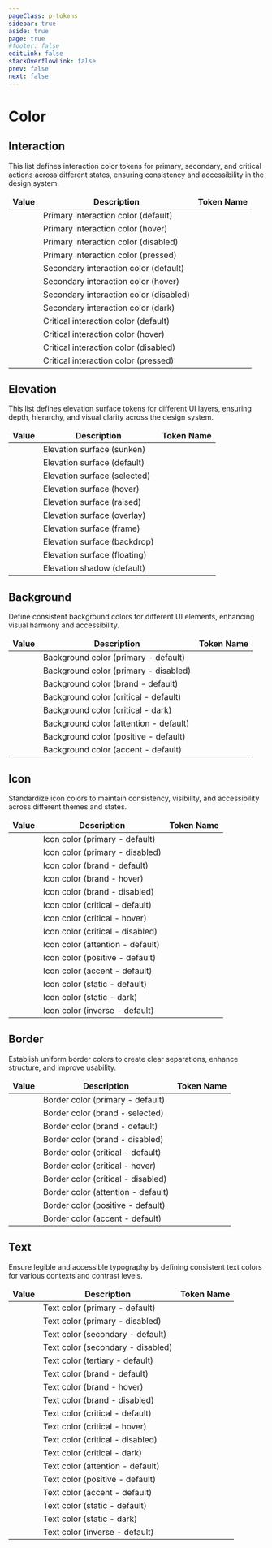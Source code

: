 ```yaml
---
pageClass: p-tokens
sidebar: true
aside: true
page: true
#footer: false
editLink: false
stackOverflowLink: false
prev: false
next: false
---
```


<script setup lang="ts">
import SwagSwatch from '../components/tokens/SwagTokenSwatch.vue'
import CodeSnippet from '../components/codesnippet/CodeSnippet.vue'
</script>

# Color

## Interaction

This list defines interaction color tokens for primary, secondary, and critical actions across different states, ensuring consistency and accessibility in the design system.

| Value                                     | Description                            | Token Name                                                            |
| ----------------------------------------- | -------------------------------------- | --------------------------------------------------------------------- |
| <SwagSwatch value="#0870ff"></SwagSwatch> | Primary interaction color (default)    | <CodeSnippet buttonText="--color-interaction-primary-default"/>    |
| <SwagSwatch value="#0042a0"></SwagSwatch> | Primary interaction color (hover)      | <CodeSnippet buttonText="--color-interaction-primary-hover"/>      |
| <SwagSwatch value="#76aaff"></SwagSwatch> | Primary interaction color (disabled)   | <CodeSnippet buttonText="--color-interaction-primary-disabled"/>   |
| <SwagSwatch value="#005cd7"></SwagSwatch> | Primary interaction color (pressed)    | <CodeSnippet buttonText="--color-interaction-primary-pressed"/>    |
| <SwagSwatch value="#ffffff"></SwagSwatch> | Secondary interaction color (default)  | <CodeSnippet buttonText="--color-interaction-secondary-default"/>  |
| <SwagSwatch value="#f2f3f8"></SwagSwatch> | Secondary interaction color (hover)    | <CodeSnippet buttonText="--color-interaction-secondary-hover"/>    |
| <SwagSwatch value="#e2e3e9"></SwagSwatch> | Secondary interaction color (disabled) | <CodeSnippet buttonText="--color-interaction-secondary-disabled"/> |
| <SwagSwatch value="#f2f3f8"></SwagSwatch> | Secondary interaction color (dark)     | <CodeSnippet buttonText="--color-interaction-secondary-dark"/>     |
| <SwagSwatch value="#e2262a"></SwagSwatch> | Critical interaction color (default)   | <CodeSnippet buttonText="--color-interaction-critical-default"/>   |
| <SwagSwatch value="#90000e"></SwagSwatch> | Critical interaction color (hover)     | <CodeSnippet buttonText="--color-interaction-critical-hover"/>     |
| <SwagSwatch value="#ffa9a0"></SwagSwatch> | Critical interaction color (disabled)  | <CodeSnippet buttonText="--color-interaction-critical-disabled"/>  |
| <SwagSwatch value="#c20017"></SwagSwatch> | Critical interaction color (pressed)   | <CodeSnippet buttonText="--color-interaction-critical-pressed"/>   |

## Elevation

This list defines elevation surface tokens for different UI layers, ensuring depth, hierarchy, and visual clarity across the design system.

| Value                                     | Description                  | Token Name                                                        |
| ----------------------------------------- | ---------------------------- | ----------------------------------------------------------------- |
| <SwagSwatch value="#fafbfe"></SwagSwatch> | Elevation surface (sunken)   | <CodeSnippet buttonText="--color-elevation-surface-sunken"/>   |
| <SwagSwatch value="#ffffff"></SwagSwatch> | Elevation surface (default)  | <CodeSnippet buttonText="--color-elevation-surface-default"/>  |
| <SwagSwatch value="#cdced4"></SwagSwatch> | Elevation surface (selected) | <CodeSnippet buttonText="--color-elevation-surface-selected"/> |
| <SwagSwatch value="#e2e3e9"></SwagSwatch> | Elevation surface (hover)    | <CodeSnippet buttonText="--color-elevation-surface-hover"/>    |
| <SwagSwatch value="#ffffff"></SwagSwatch> | Elevation surface (raised)   | <CodeSnippet buttonText="--color-elevation-surface-raised"/>   |
| <SwagSwatch value="#ffffff"></SwagSwatch> | Elevation surface (overlay)  | <CodeSnippet buttonText="--color-elevation-surface-overlay"/>  |
| <SwagSwatch value="#fafbfe"></SwagSwatch> | Elevation surface (frame)    | <CodeSnippet buttonText="--color-elevation-surface-frame"/>    |
| <SwagSwatch value="#101013"></SwagSwatch> | Elevation surface (backdrop) | <CodeSnippet buttonText="--color-elevation-surface-backdrop"/> |
| <SwagSwatch value="#26262b"></SwagSwatch> | Elevation surface (floating) | <CodeSnippet buttonText="--color-elevation-surface-floating"/> |
| <SwagSwatch value="#101013"></SwagSwatch> | Elevation shadow (default)   | <CodeSnippet buttonText="--color-elevation-shadow-default"/>   |

## Background

Define consistent background colors for different UI elements, enhancing visual harmony and accessibility.

| Value                                     | Description                            | Token Name                                                          |
| ----------------------------------------- | -------------------------------------- | ------------------------------------------------------------------- |
| <SwagSwatch value="#fafbfe"></SwagSwatch> | Background color (primary - default)   | <CodeSnippet buttonText="--color-background-primary-default"/>   |
| <SwagSwatch value="#f2f3f8"></SwagSwatch> | Background color (primary - disabled)  | <CodeSnippet buttonText="--color-background-primary-disabled"/>  |
| <SwagSwatch value="#f0f6ff"></SwagSwatch> | Background color (brand - default)     | <CodeSnippet buttonText="--color-background-brand-default"/>     |
| <SwagSwatch value="#fff2f0"></SwagSwatch> | Background color (critical - default)  | <CodeSnippet buttonText="--color-background-critical-default"/>  |
| <SwagSwatch value="#fff2f0"></SwagSwatch> | Background color (critical - dark)     | <CodeSnippet buttonText="--color-background-critical-dark"/>     |
| <SwagSwatch value="#fff3e3"></SwagSwatch> | Background color (attention - default) | <CodeSnippet buttonText="--color-background-attention-default"/> |
| <SwagSwatch value="#e1ffe0"></SwagSwatch> | Background color (positive - default)  | <CodeSnippet buttonText="--color-background-positive-default"/>  |
| <SwagSwatch value="#e4e1ff"></SwagSwatch> | Background color (accent - default)    | <CodeSnippet buttonText="--color-background-accent-default"/>    |

## Icon

Standardize icon colors to maintain consistency, visibility, and accessibility across different themes and states.

| Value                                     | Description                      | Token Name                                                    |
| ----------------------------------------- | -------------------------------- | ------------------------------------------------------------- |
| <SwagSwatch value="#3d3e42"></SwagSwatch> | Icon color (primary - default)   | <CodeSnippet buttonText="--color-icon-primary-default"/>   |
| <SwagSwatch value="#cdced4"></SwagSwatch> | Icon color (primary - disabled)  | <CodeSnippet buttonText="--color-icon-primary-disabled"/>  |
| <SwagSwatch value="#0870ff"></SwagSwatch> | Icon color (brand - default)     | <CodeSnippet buttonText="--color-icon-brand-default"/>     |
| <SwagSwatch value="#0042a0"></SwagSwatch> | Icon color (brand - hover)       | <CodeSnippet buttonText="--color-icon-brand-hover"/>       |
| <SwagSwatch value="#76aaff"></SwagSwatch> | Icon color (brand - disabled)    | <CodeSnippet buttonText="--color-icon-brand-disabled"/>    |
| <SwagSwatch value="#e2262a"></SwagSwatch> | Icon color (critical - default)  | <CodeSnippet buttonText="--color-icon-critical-default"/>  |
| <SwagSwatch value="#90000e"></SwagSwatch> | Icon color (critical - hover)    | <CodeSnippet buttonText="--color-icon-critical-hover"/>    |
| <SwagSwatch value="#ff7f74"></SwagSwatch> | Icon color (critical - disabled) | <CodeSnippet buttonText="--color-icon-critical-disabled"/> |
| <SwagSwatch value="#fbaf18"></SwagSwatch> | Icon color (attention - default) | <CodeSnippet buttonText="--color-icon-attention-default"/> |
| <SwagSwatch value="#36d046"></SwagSwatch> | Icon color (positive - default)  | <CodeSnippet buttonText="--color-icon-positive-default"/>  |
| <SwagSwatch value="#633bc6"></SwagSwatch> | Icon color (accent - default)    | <CodeSnippet buttonText="--color-icon-accent-default"/>    |
| <SwagSwatch value="#ffffff"></SwagSwatch> | Icon color (static - default)    | <CodeSnippet buttonText="--color-icon-static-default"/>    |
| <SwagSwatch value="#101013"></SwagSwatch> | Icon color (static - dark)       | <CodeSnippet buttonText="--color-icon-static-dark"/>       |
| <SwagSwatch value="#fafbfe"></SwagSwatch> | Icon color (inverse - default)   | <CodeSnippet buttonText="--color-icon-inverse-default"/>   |

## Border

Establish uniform border colors to create clear separations, enhance structure, and improve usability.

| Value                                     | Description                        | Token Name                                                      |
| ----------------------------------------- | ---------------------------------- | --------------------------------------------------------------- |
| <SwagSwatch value="#cdced4"></SwagSwatch> | Border color (primary - default)   | <CodeSnippet buttonText="--color-border-primary-default"/>   |
| <SwagSwatch value="#0870ff"></SwagSwatch> | Border color (brand - selected)    | <CodeSnippet buttonText="--color-border-brand-selected"/>    |
| <SwagSwatch value="#00296a"></SwagSwatch> | Border color (brand - default)     | <CodeSnippet buttonText="--color-border-brand-default"/>     |
| <SwagSwatch value="#76aaff"></SwagSwatch> | Border color (brand - disabled)    | <CodeSnippet buttonText="--color-border-brand-disabled"/>    |
| <SwagSwatch value="#c20017"></SwagSwatch> | Border color (critical - default)  | <CodeSnippet buttonText="--color-border-critical-default"/>  |
| <SwagSwatch value="#90000e"></SwagSwatch> | Border color (critical - hover)    | <CodeSnippet buttonText="--color-border-critical-hover"/>    |
| <SwagSwatch value="#ff7f74"></SwagSwatch> | Border color (critical - disabled) | <CodeSnippet buttonText="--color-border-critical-disabled"/> |
| <SwagSwatch value="#f0f6ff"></SwagSwatch> | Border color (attention - default) | <CodeSnippet buttonText="--color-border-attention-default"/> |
| <SwagSwatch value="#36d046"></SwagSwatch> | Border color (positive - default)  | <CodeSnippet buttonText="--color-border-positive-default"/>  |
| <SwagSwatch value="#6f47c1"></SwagSwatch> | Border color (accent - default)    | <CodeSnippet buttonText="--color-border-accent-default"/>    |

## Text

Ensure legible and accessible typography by defining consistent text colors for various contexts and contrast levels.

| Value                                     | Description                       | Token Name                                                     |
| ----------------------------------------- | --------------------------------- | -------------------------------------------------------------- |
| <SwagSwatch value="#2d2e32"></SwagSwatch> | Text color (primary - default)    | <CodeSnippet buttonText="--color-text-primary-default"/>    |
| <SwagSwatch value="#b9babf"></SwagSwatch> | Text color (primary - disabled)   | <CodeSnippet buttonText="--color-text-primary-disabled"/>   |
| <SwagSwatch value="#696a6e"></SwagSwatch> | Text color (secondary - default)  | <CodeSnippet buttonText="--color-text-secondary-default"/>  |
| <SwagSwatch value="#b9babf"></SwagSwatch> | Text color (secondary - disabled) | <CodeSnippet buttonText="--color-text-secondary-disabled"/> |
| <SwagSwatch value="#696a6e"></SwagSwatch> | Text color (tertiary - default)   | <CodeSnippet buttonText="--color-text-tertiary-default"/>   |
| <SwagSwatch value="#0870ff"></SwagSwatch> | Text color (brand - default)      | <CodeSnippet buttonText="--color-text-brand-default"/>      |
| <SwagSwatch value="#0042a0"></SwagSwatch> | Text color (brand - hover)        | <CodeSnippet buttonText="--color-text-brand-hover"/>        |
| <SwagSwatch value="#76aaff"></SwagSwatch> | Text color (brand - disabled)     | <CodeSnippet buttonText="--color-text-brand-disabled"/>     |
| <SwagSwatch value="#e2262a"></SwagSwatch> | Text color (critical - default)   | <CodeSnippet buttonText="--color-text-critical-default"/>   |
| <SwagSwatch value="#90000e"></SwagSwatch> | Text color (critical - hover)     | <CodeSnippet buttonText="--color-text-critical-hover"/>     |
| <SwagSwatch value="#ff7f74"></SwagSwatch> | Text color (critical - disabled)  | <CodeSnippet buttonText="--color-text-critical-disabled"/>  |
| <SwagSwatch value="#5e0006"></SwagSwatch> | Text color (critical - dark)      | <CodeSnippet buttonText="--color-text-critical-dark"/>      |
| <SwagSwatch value="#533600"></SwagSwatch> | Text color (attention - default)  | <CodeSnippet buttonText="--color-text-attention-default"/>  |
| <SwagSwatch value="#00470a"></SwagSwatch> | Text color (positive - default)   | <CodeSnippet buttonText="--color-text-positive-default"/>   |
| <SwagSwatch value="#633bc6"></SwagSwatch> | Text color (accent - default)     | <CodeSnippet buttonText="--color-text-accent-default"/>     |
| <SwagSwatch value="#ffffff"></SwagSwatch> | Text color (static - default)     | <CodeSnippet buttonText="--color-text-static-default"/>     |
| <SwagSwatch value="#101013"></SwagSwatch> | Text color (static - dark)        | <CodeSnippet buttonText="--color-text-static-dark"/>        |
| <SwagSwatch value="#fafbfe"></SwagSwatch> | Text color (inverse - default)    | <CodeSnippet buttonText="--color-text-inverse-default"/>    |

<style scoped>
table, th, td {
  border: none;
  margin: 0;
  border-spacing: 0;
  border-collapse: collapse;
}

.vp-doc table {
  table-layout: auto;
  width: 100%;
  border-collapse: collapse;
  border: 1px solid var(--c-white-200) !important;
  margin-bottom: 20px;
  border-radius: 10px;
}

.vp-doc th {
  border: none !important;
  background-color: var(--c-white-100) !important;
  border-bottom: 1px solid var(--c-white-200) !important;
}

.vp-doc td {
  width: 25% !important;
}

.vp-doc tr {
  background: white !important;
  border: none !important;
  border-bottom: 1px solid var(--c-white-200) !important;
}

.vp-doc tr:last-child {
  border-bottom: none !important;
}
</style>
